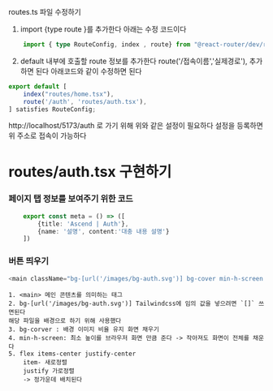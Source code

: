 routes.ts 파일 수정하기
1. import  {type route }를 추가한다 아래는 수정 코드이다
```ts
    import { type RouteConfig, index , route} from "@react-router/dev/routes"; 
```
2. default 내부에 호출할 route 정보를 추가한다
 route('/접속이름','실제경로'), 추가하면 된다
 아래코드와 같이 수정하면 된다

```ts
export default [
    index("routes/home.tsx"),
    route('/auth', 'routes/auth.tsx'),
] satisfies RouteConfig;
```


http://localhost/5173/auth 로 가기 위해 위와 같은 설정이 필요하다 설정을 등록하면 위 주소로 접속이 가능하다


# routes/auth.tsx 구현하기

### 페이지 탭 정보를 보여주기 위한 코드
```ts
    export const meta = () => ([
        {title: 'Ascend | Auth'},
        {name: '설명', content:'대충 내용 설명'}
    ])
```

### 버튼 띄우기

```ts
<main className="bg-[url('/images/bg-auth.svg')] bg-cover min-h-screen flex items-center justify-center ">
```
    1. <main> 메인 콘텐츠를 의미하는 태그
    2. bg-[url('/images/bg-auth.svg')] Tailwindcss에 임의 값을 넣으려면 `[]` 쓰면된다
    해당 파일을 배경으로 하기 위해 사용했다
    3. bg-corver : 배경 이미지 비율 유지 화면 채우기
    4. min-h-screen: 최소 높이를 브라우저 화면 만큼 준다 -> 작아져도 화면이 전체를 채운다
    5. flex items-center justify-center
        item- 새로정렬
        justify 가로정렬
        -> 정가운데 배치된다
    